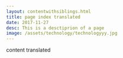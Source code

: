 ```yaml
---
layout: contentwithsiblings.html
title: page index translated
date: 2017-11-27
desc: This is a desctiprion of a page
image: /assets/technology/technologyyy.jpg
---
```


content translated
